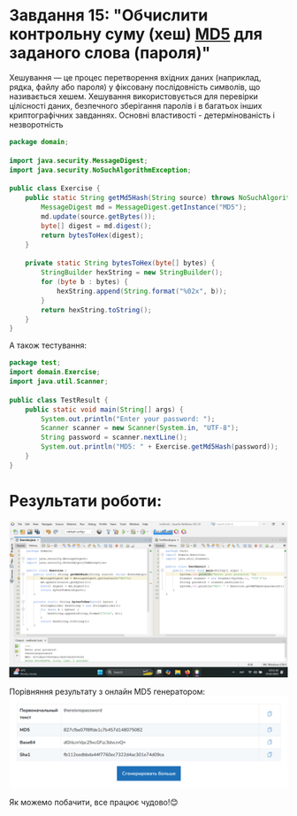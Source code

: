 # Завдання 15: "Обчислити контрольну суму (хеш) [MD5](https://uk.wikipedia.org/wiki/MD5) для заданого слова (пароля)"
Хешування — це процес перетворення вхідних даних (наприклад, рядка, файлу або пароля) у фіксовану послідовність символів, що називається хешем. Хешування використовується для перевірки цілісності даних, безпечного зберігання паролів і в багатьох інших криптографічних завданнях.
Основні властивості - детермінованість і незворотність

``` java
package domain;

import java.security.MessageDigest;
import java.security.NoSuchAlgorithmException;

public class Exercise {
    public static String getMd5Hash(String source) throws NoSuchAlgorithmException{
        MessageDigest md = MessageDigest.getInstance("MD5");
        md.update(source.getBytes());
        byte[] digest = md.digest();
        return bytesToHex(digest);
    }

    private static String bytesToHex(byte[] bytes) {
        StringBuilder hexString = new StringBuilder();
        for (byte b : bytes) {
            hexString.append(String.format("%02x", b));
        }
        return hexString.toString();
    }
}

```

А також тестування:
``` java
package test;
import domain.Exercise;
import java.util.Scanner;

public class TestResult {
    public static void main(String[] args) {
        System.out.println("Enter your password: ");
        Scanner scanner = new Scanner(System.in, "UTF-8");
        String password = scanner.nextLine();
        System.out.println("MD5: " + Exercise.getMd5Hash(password));
    }
}
```

# Результати роботи:
![](https://github.com/ppc-ntu-khpi/methods-Adey4k/blob/master/images/result.jpg "Скрішот результатів")

Порівняння результату з онлайн MD5 генератором:
![](https://github.com/ppc-ntu-khpi/methods-Adey4k/blob/master/images/comparison.jpg "Онлайн генератор")

Як можемо побачити, все працює чудово!😊
